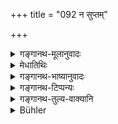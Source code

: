 +++
title = "092 न सुप्तम्"

+++

<details><summary>गङ्गानथ-मूलानुवादः</summary>

Nor one who is sleeping, nor him who is without his armour, nor one who is naked, nor one deprived of his weapons, nor one who is only looking on and not fighting, nor one who is engaged in fighting with ahother person;—(92)
</details>

<details><summary>मेधातिथिः</summary>

**न नग्नम्** । "न भग्नम्" इति वा पाठः । **विसन्नाहस्य** प्रतिषेधान् नग्नस्य प्राप्तिर् एव नास्ति । तेन शिरस्त्राणाद्यभावेनैकदेशेन नग्नतया नग्नो द्रष्टव्यः । भगस्यापि परावृत्तप्रतिषेधात् संमुखस्थो ऽपि, "त्वया सह न युध्येयम्" इति वक्ति, स नानुबन्धनीयो ऽवश्यं योद्धव्यम् इति । **नायुध्यमानं पश्यन्तं** । यः प्रेक्षक एव केवलः स न हन्तव्यः । यस् तु प्रेक्षते युध्यते च, न तत्र प्रतिषेधः । **परेण समागतः** । अन्येन सह युध्यमानो ऽन्येन न हन्तव्यः ॥ ७.९२ ॥
</details>

<details><summary>गङ्गानथ-भाष्यानुवादः</summary>

‘*Naked*’.—‘*Bhagnam*’, ‘broken’, ‘defeated’, is another reading. Fighting with one without hie arrows having been forbidden, there is no possibility of any one engaging a ‘*naked*’ person. Hence ‘nakedness’ should be taken as referring to that *partial* nakedness which consists in *being deprived of the turban or some such part of his armour*. As regards the ‘*broken*’ or ‘defeated’ man also,—since fighting with ‘one who has turned to flight’ is also forbidden (in 93),—it means that when the enemy who, though still facing his victorious foe, says ‘I shall not fight with you any longer’, he shall not be pressed to continue the fight.

‘*Nor one who is only looking on and not lighting*’;—the mere on-looker should not be struck; this prohibition however does not apply to the man who looks on, as well as fights.

‘*One engaged in fighting with another person*’;—a man who is fighting one person should not be struck by another.—(92)
</details>

<details><summary>गङ्गानथ-टिप्पन्यः</summary>

This verse is quoted in *Vīramitrodaya* (Rājanīti, p. 406);—and in
*Nītimayūkha* (p. 80).
</details>

<details><summary>गङ्गानथ-तुल्य-वाक्यानि</summary>

**(verses 7.91-93)  
**

See Comparative notes for [Verse 7.91].
</details>

<details><summary>Bühler</summary>

092	Nor one who sleeps, nor one who has lost his coat of mail, nor one who is naked, nor one who is disarmed, nor one who looks on without taking part in the fight, nor one who is fighting with another (foe);
</details>
